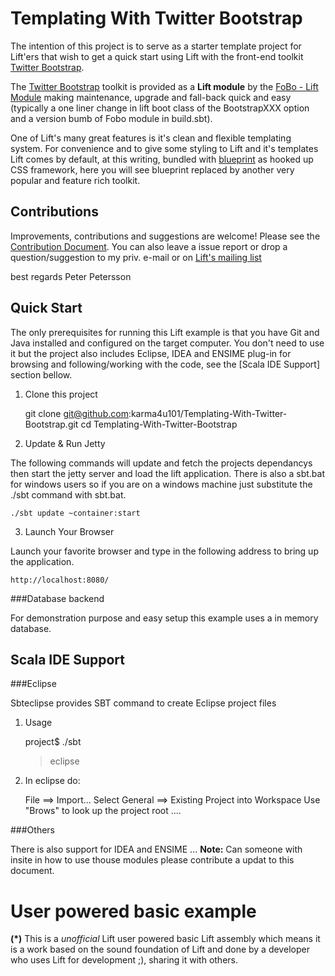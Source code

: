 Templating With Twitter Bootstrap
=================================
 
The intention of this project is to serve as a starter template project for Lift'ers that wish to get a quick start using Lift with 
the front-end toolkit [Twitter Bootstrap](http://twitter.github.com/bootstrap/). 

The [Twitter Bootstrap](http://twitter.github.com/bootstrap/) toolkit is provided as a **Lift module** by the [FoBo - Lift Module](https://github.com/karma4u101/FoBo) making maintenance, upgrade and fall-back quick and easy (typically a one liner change in lift boot class of the BootstrapXXX option and a version bumb of Fobo module in build.sbt). 
  
One of Lift's many great features is it's clean and flexible templating system. For convenience and to give some styling 
to Lift and it's templates Lift comes by default, at this writing, bundled with [blueprint](http://blueprintcss.org/) as hooked 
up CSS framework, here you will see blueprint replaced by another very popular and feature rich toolkit. 

Contributions
-------------
Improvements, contributions and suggestions are welcome! Please see the [Contribution Document](https://github.com/karma4u101/Templating-With-Twitter-Bootstrap/blob/master/CONTRIBUTING.md). You can also leave a issue report or drop a question/suggestion to my priv. e-mail or on [Lift's mailing list](http://groups.google.com/group/liftweb/) 


best regards Peter Petersson 

Quick Start
-----------
The only prerequisites for running this Lift example is that you have Git and Java installed and configured on the target computer.
You don't need to use it but the project also includes Eclipse, IDEA and ENSIME plug-in for browsing and following/working with the code, see the [Scala IDE Support] section bellow.   
 

1) Clone this project

	git clone git@github.com:karma4u101/Templating-With-Twitter-Bootstrap.git
	cd Templating-With-Twitter-Bootstrap

2) Update & Run Jetty

The following commands will update and fetch the projects dependancys then start the jetty server and load the lift application. 
There is also a sbt.bat for windows users so if you are on a windows machine just substitute the ./sbt command with sbt.bat.

	./sbt update ~container:start

3) Launch Your Browser

Launch your favorite browser and type in the following address to bring up the application.
	
	http://localhost:8080/

###Database backend

For demonstration purpose and easy setup this example uses a in memory database. 

Scala IDE Support 
-----------------

###Eclipse 

Sbteclipse provides SBT command to create Eclipse project files

1) Usage

	project$ ./sbt
	> eclipse 

2) In eclipse do: 

	File ==> Import...
	Select General ==> Existing Project into Workspace 
	Use "Brows" to look up the project root ....

###Others

There is also support for IDEA and ENSIME ... 
**Note:** Can someone with insite in how to use thouse modules please contribute a updat to this document.

User powered basic example 
==========================
**(*)** This is a _unofficial_ Lift user powered basic Lift assembly which means it is a work based on the 
sound foundation of Lift and done by a developer who uses Lift for development ;), sharing it with others.
